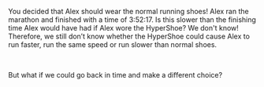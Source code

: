 
You decided that Alex should wear the normal running shoes! Alex ran the marathon and finished with a time of 3:52:17. Is this slower than the finishing time Alex would have had if Alex wore the HyperShoe?  We don't know! Therefore, we still don’t know whether the HyperShoe could cause Alex to run faster, run the same speed or run slower than normal shoes. 

<br>

But what if we could go back in time and make a different choice?

